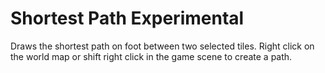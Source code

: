 # Shortest Path Experimental

Draws the shortest path on foot between two selected tiles. Right click on the world map or shift right click in the game scene to create a path.
